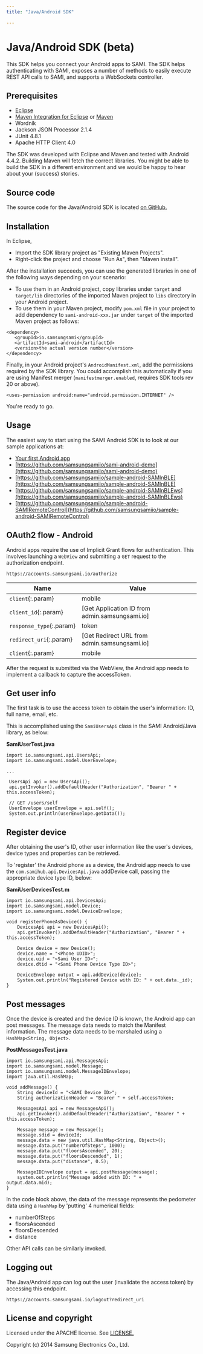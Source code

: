 ```yaml
---
title: "Java/Android SDK"

---
```


# Java/Android SDK (beta)

This SDK helps you connect your Android apps to SAMI. The SDK helps authenticating with SAMI, exposes a number of methods to easily execute REST API calls to SAMI, and supports a WebSockets controller.

## Prerequisites

- [Eclipse](https://www.eclipse.org/)
- [Maven Integration for Eclipse](https://www.eclipse.org/m2e/) or [Maven](http://maven.apache.org/)
- Wordnik
- Jackson JSON Processor 2.1.4
- JUnit 4.8.1
- Apache HTTP Client 4.0

The SDK was developed with Eclipse and Maven and tested with Android 4.4.2. Building Maven will fetch the correct libraries. You might be able to build the SDK in a different environment and we would be happy to hear about your (success) stories.

## Source code

The source code for the Java/Android SDK is located [on GitHub.](https://github.com/samsungsamiio/sami-android)

## Installation

In Eclipse,

- Import the SDK library project as "Existing Maven Projects".
- Right-click the project and choose "Run As", then "Maven install".

After the installation succeeds, you can use the generated libraries in one of the following ways depending on your scenario:

- To use them in an Android project, copy libraries under `target` and `target/lib` directories of the imported Maven project to `libs` directory in your Android project.
- To use them in your Maven project, modify `pom.xml` file in your project to add dependency to `sami-android-xxx.jar` under `target` of the imported Maven project as follows:

~~~
<dependency>
   <groupId>io.samsungsami</groupId>
   <artifactId>sami-android</artifactId>
   <version>the actual version number</version>
</dependency>
~~~

Finally, in your Android project's `AndroidManifest.xml`, add the permissions required by the SDK library. You could accomplish this automatically if you are using Manifest merger (`manifestmerger.enabled`, requires SDK tools rev 20 or above).

~~~
<uses-permission android:name="android.permission.INTERNET" />
~~~

You're ready to go.

## Usage

The easiest way to start using the SAMI Android SDK is to look at our sample applications at:

 - [Your first Android app](/sami/demos-tools/your-first-android-app.html)
 - [https://github.com/samsungsamiio/sami-android-demo](https://github.com/samsungsamiio/sami-android-demo)
 - [https://github.com/samsungsamiio/sample-android-SAMInBLE](https://github.com/samsungsamiio/sample-android-SAMInBLE)
 - [https://github.com/samsungsamiio/sample-android-SAMInBLEws](https://github.com/samsungsamiio/sample-android-SAMInBLEws)
 - [https://github.com/samsungsamiio/sample-android-SAMIRemoteControl](https://github.com/samsungsamiio/sample-android-SAMIRemoteControl)

## OAuth2 flow - Android

Android apps require the use of Implicit Grant flows for authentication. This involves launching a `WebView` and submitting a `GET` request to the authorization endpoint. 

~~~
https://accounts.samsungsami.io/authorize
~~~

|Name |Value
|--- |---
|`client`{:.param} |mobile
|`client_id`{:.param} |[Get Application ID from admin.samsungsami.io]
|`response_type`{:.param} |token
|`redirect_uri`{:.param} |[Get Redirect URL from admin.samsungsami.io]
|`client`{:.param} |mobile

After the request is submitted via the WebView, the Android app needs to implement a callback to capture the accessToken.

## Get user info

The first task is to use the access token to obtain the user's information: ID, full name, email, etc.

This is accomplished using the `SamiUsersApi` class in the SAMI Android/Java library, as below:

**SamiUserTest.java**

~~~
import io.samsungsami.api.UsersApi;
import io.samsungsami.model.UserEnvelope;
 
...
 
 UsersApi api = new UsersApi();
 api.getInvoker().addDefaultHeader("Authorization", "Bearer " + this.accessToken);
     
 // GET /users/self
 UserEnvelope userEnvelope = api.self();
 System.out.println(userEnvelope.getData());
~~~

## Register device

After obtaining the user's ID, other user information like the user's devices, device types and properties can be retrieved. 

To 'register' the Android phone as a device, the Android app needs to use the `com.samihub.api.DevicesApi.java` addDevice call, passing the appropriate device type ID, below:

**SamiUserDevicesTest.m**

~~~
import io.samsungsami.api.DevicesApi;
import io.samsungsami.model.Device;
import io.samsungsami.model.DeviceEnvelope;
 
void registerPhoneAsDevice() {
    DevicesApi api = new DevicesApi();
    api.getInvoker().addDefaultHeader("Authorization", "Bearer " + this.accessToken);
  
    Device device = new Device();
    device.name = "<Phone UDID>";
    device.uid = "<Sami User ID>";
    device.dtid = "<Sami Phone Device Type ID>";
 
    DeviceEnvelope output = api.addDevice(device);
    System.out.println("Registered Device with ID: " + out.data._id);
}
~~~

## Post messages

Once the device is created and the device ID is known, the Android app can post messages. The message data needs to match the Manifest information. The message data needs to be marshaled using a `HashMap<String, Object>`.
 
**PostMessagesTest.java**

~~~
import io.samsungsami.api.MessagesApi;
import io.samsungsami.model.Message;
import io.samsungsami.model.MessageIDEnvelope;
import java.util.HashMap;
 
void addMessage() {
    String deviceId = "<SAMI Device ID>";
    String authorizationHeader = "Bearer " + self.accessToken;
     
    MessagesApi api = new MessagesApi();
    api.getInvoker().addDefaultHeader("Authorization", "Bearer " + this.accessToken);
     
    Message message = new Message();
    message.sdid = deviceId;
    message.data = new java.util.HashMap<String, Object>();
    message.data.put("numberOfSteps", 1000);
    message.data.put("floorsAscended", 20);
    message.data.put("floorsDescended", 1);
    message.data.put("distance", 0.5);
 
    MessageIDEnvelope output = api.postMessage(message);
    system.out.println("Message added with ID: " + output.data.mid);   
}
~~~

In the code block above, the data of the message represents the pedometer data using a `HashMap` by 'putting' 4 numerical fields:

- numberOfSteps
- floorsAscended
- floorsDescended
- distance

Other API calls can be similarly invoked.

## Logging out

The Java/Android app can log out the user (invalidate the access token) by accessing this endpoint.

~~~
https://accounts.samsungsami.io/logout?redirect_uri
~~~

## License and copyright

Licensed under the APACHE license. See [LICENSE.](https://github.com/samsungsamiio/sami-android/blob/master/LICENSE)

Copyright (c) 2014 Samsung Electronics Co., Ltd.
